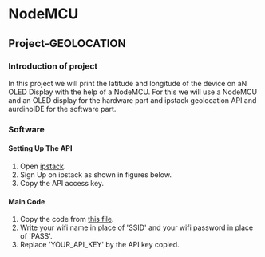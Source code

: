 # NodeMCU
## Project-GEOLOCATION
### Introduction of project
In this project we will print the latitude and longitude of the device on  aN OLED Display with the help of a NodeMCU. For this we will use a NodeMCU and an OLED display for the hardware part and ipstack geolocation API and aurdinoIDE for the software part.
### Software
#### Setting Up The API
1. Open [ipstack](https://ipstack.com/).
2. Sign Up on ipstack as shown in figures below.
3. Copy the API access key.
#### Main Code
1. Copy the code from [this file](/geolocation.md).
2. Write your wifi name in place of 'SSID' and your wifi password in place of 'PASS'.
3. Replace 'YOUR_API_KEY' by the API key copied. 
